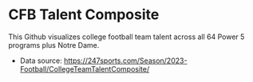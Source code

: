 # CFB Talent Composite

This Github visualizes college football team talent across all 64 Power 5 programs plus Notre Dame.

- Data source: https://247sports.com/Season/2023-Football/CollegeTeamTalentComposite/